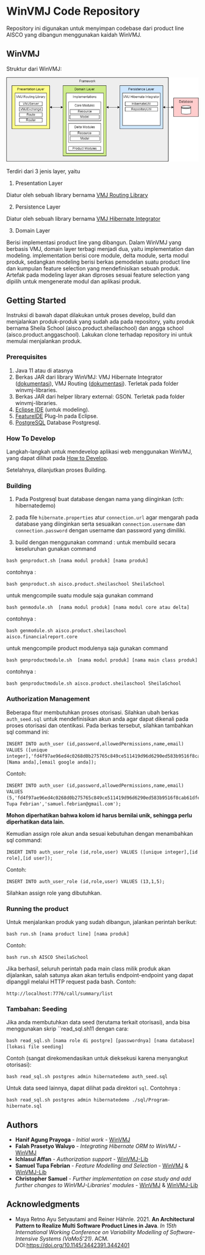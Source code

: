 # WinVMJ Code Repository

Repository ini digunakan untuk menyimpan codebase dari product line AISCO yang dibangun menggunakan kaidah WinVMJ.

## WinVMJ

Struktur dari WinVMJ:

![Struktur WinVMJ](docs/framework_latest_v3.png)

Terdiri dari 3 jenis layer, yaitu

1. Presentation Layer

Diatur oleh sebuah library bernama [VMJ Routing Library](VMJRoutingLibrary.MD)

2. Persistence Layer

Diatur oleh sebuah library bernama [VMJ Hibernate Integrator](VMJHibernateIntegrator.MD)

3. Domain Layer

Berisi implementasi product line yang dibangun. Dalam WinVMJ yang berbasis VMJ, domain layer terbagi menjadi dua, yaitu implementation dan modeling. implementation berisi core module, delta module, serta modul produk, sedangkan modeling berisi berkas pemodelan suatu product line dan kumpulan feature selection yang mendefinisikan sebuah produk. Artefak pada modeling layer akan diproses sesuai feature selection yang dipilih untuk mengenerate modul dan aplikasi produk.


## Getting Started

Instruksi di bawah dapat dilakukan untuk proses develop, build dan menjalankan produk-produk yang sudah ada pada repository, yaitu produk bernama Sheila School (aisco.product.sheilaschool) dan angga school (aisco.product.anggaschool). Lakukan clone terhadap repository ini untuk memulai menjalankan produk.

### Prerequisites

1. Java 11 atau di atasnya
2. Berkas JAR dari library WinVMJ: VMJ Hibernate Integrator ([dokumentasi](VMJHibernateIntegrator.MD)), VMJ Routing ([dokumentasi](VMJRoutingLibrary.MD)). Terletak pada folder winvmj-libraries.
3. Berkas JAR dari helper library external: GSON. Terletak pada folder winvmj-libraries.
4. [Eclipse IDE](https://www.eclipse.org/downloads/) (untuk modeling).
5. [FeatureIDE](https://featureide.github.io/) Plug-In pada Eclipse.
6. [PostgreSQL](https://www.postgresql.org/download/) Database Postgresql.


### How To Develop

Langkah-langkah untuk mendevelop aplikasi web menggunakan WinVMJ, yang dapat dilihat pada [How to Develop](HowToDevelop.MD).

Setelahnya, dilanjutkan proses Building.

### Building

1. Pada Postgresql buat database dengan nama yang diinginkan (cth: hibernatedemo)
2. pada file `hibernate.properties` atur `connection.url` agar mengarah pada database yang diinginkan serta sesuaikan `connection.username` dan `connection.password` dengan username dan password yang dimiliki.

3. build dengan menggunakan command :
untuk membuild secara keseluruhan gunakan command
```
bash genproduct.sh [nama modul produk] [nama produk]
```
contohnya :
```
bash genproduct.sh aisco.product.sheilaschool SheilaSchool
```

untuk mengcompile suatu module saja gunakan command
```
bash genmodule.sh  [nama modul produk] [nama modul core atau delta]
```
contohnya :
```
bash genmodule.sh aisco.product.sheilaschool aisco.financialreport.core
```

untuk mengcompile product modulenya saja gunakan command
```
bash genproductmodule.sh  [nama modul produk] [nama main class produk]
```
contohnya :
```
bash genproductmodule.sh aisco.product.sheilaschool SheilaSchool
```

<!-- Izin di komen dulu karena bagian dibawah ini baru bisa jalan ketika sudah disatukan dengan punya samuel -->
<!-- 
Terdapat dua opsi dalam proses building, yaitu:
1. Full Automation
2. Two-Stage Automation

#### Full Automation
Opsi build ini melakukan otomasi penuh dari feature selection pada modeling. Jika anda tidak memiliki kebutuhan khusus dan selalu mengikuti konvensi penamaan, disarankan untuk memakai opsi ini. Proses ini dilakukan dengan mengeksekusi perinah:

```
bash full_build.sh [nama product line] [nama produk config tanpa extension]
```

Contoh:

```
bash full_build.sh AISCO SheilaSchool
```

Jika berhasil, berkas JAR dari produk serta seluruh berkas JAR dari modul yang ter-compile akan berada pada folder nama modul produk. Contoh:

```
.
├── aisco.automaticreport.twolevel.jar
├── aisco.automaticreport.core.jar
├── aisco.chartofaccount.core.jar
├── aisco.donation.core.jar
├── aisco.donation.pgateway.jar
├── aisco.financialreport.core.jar
├── aisco.financialreport.expense.jar
├── aisco.financialreport.income.jar
├── aisco.program.activity.jar
├── aisco.program.core.jar
├── aisco.program.operational.jar
├── SheilaSchool.jar
├── database.properties
├── gson.jar
├── payment.method.core.jar
├── payment.method.dokudua.jar
├── sqlite.jdbc.jar
├── vmj.object.mapper.jar
└── vmj.routing.route.jar
```

Tentunya berkas yang digenerate akan bergantung pada fitur yang dipilih. Namun intinya pada terminal bash akan tertulis hal berikut jika berhasil:

```
Product SheilaSchool is ready
```

#### Two-Stage Automation
Opsi ini memisahkan proses otomasi menjadi dua bagian: generating product module dan generating product JAR. Opsi ini memberi ruang bagi developer untuk mengkustomasi product module yang digenerate dari feature selection karena satu dan lain hal (seperti penamaan tidak sesuai konvensi). Walau perlu diingat bahwa kustomisasi anda akan ter-overwrite jika anda kembali menjalankan proses generating product module pada produk yang anda kustomisasi.

Proses ini dilakukan dengan mengeksekusi perinah generate product module:

```
bash gen_prod_module.sh [nama product line] [nama produk config tanpa extension] [default/template]
```

Nama produk config dapat dilihat pada ``productline.aisco/products``, silahkan masukkan nama konfigurasi **tanpa extension ``.xml``**. Berikutnya terdapat argumen ``default/template``. Ini akan mempengaruhi ``Product Class`` yang digenerate. ``default`` akan menghasilkan implementasi penuh, sementara ``template`` akan memberikan implementasi parsial. Silahkan pelajari cara kustomisasinya pada bagian [Pengelolaan Main Class](HowToDevelop_v2.MD). Berikut contoh perintah valid:

```
bash gen_prod_module.sh AISCO Ex2FideSchool default
```

Jika sukses, maka anda unix shell akan menghasilkan log berikut:
```
java -jar runnables/vmj.fmp.parser.jar src/productline.aisco/ Ex2FideSchool src/ default
Reading feature model...
Reading complete!
Analyzing feature model...
The feature model looks fine.
Parsing feature model...
Parsing complete!
Reading configuration...
Reading complete!
Analyzing configuration...
Seems like a valid configuration.
Specifying Product.
Product Specified. The spec is as follows:
Product Name: Ex2FideSchool
Package Name: aisco.product.ex2fideschool
Required Modules:
transitive aisco.program.core
transitive aisco.program.activity
transitive aisco.program.operational
aisco.financialreport.core
aisco.financialreport.income
aisco.financialreport.expense
```

Kemudian anda melakukan proses generating JAR dengan menjalankan perintah:

```
bash build_product.sh [nama product line] [nama produk config tanpa extension]
```

Contoh:

```
bash build_product.sh AISCO SheilaSchool
```

Hasilnya akan mirip dengan JAR hasil proses Full Automation. -->

### Authorization Management

Beberapa fitur membutuhkan proses otorisasi. Silahkan ubah berkas ``auth_seed.sql`` untuk mendefinisikan akun anda agar dapat dikenali pada proses otorisasi dan otentikasi. Pada berkas tersebut, silahkan tambahkan sql command ini:
```
INSERT INTO auth_user (id,password,allowedPermissions,name,email) VALUES ([unique integer],'fd4f97ae96ed4c0268d0b275765c849ce511419d96d6290ed583b9516f8cab61dfeddf43a522167bc9fa1eaeebb72b88158a2e646d1006799eb65a0e5805341a','',[Nama anda],[email google anda]);
```

Contoh:
```
INSERT INTO auth_user (id,password,allowedPermissions,name,email) VALUES (5,'fd4f97ae96ed4c0268d0b275765c849ce511419d96d6290ed583b9516f8cab61dfeddf43a522167bc9fa1eaeebb72b88158a2e646d1006799eb65a0e5805341a','','Samuel Tupa Febrian','samuel.febrian@gmail.com');
```

**Mohon diperhatikan bahwa kolom id harus bernilai unik, sehingga perlu diperhatikan data lain.**

Kemudian assign role akun anda sesuai kebutuhan dengan menambahkan sql command:
```
INSERT INTO auth_user_role (id,role,user) VALUES ([unique integer],[id role],[id user]);
```

Contoh:
```
INSERT INTO auth_user_role (id,role,user) VALUES (13,1,5);
```

Silahkan assign role yang dibutuhkan.

### Running the product

Untuk menjalankan produk yang sudah dibangun, jalankan perintah berikut:

```
bash run.sh [nama product line] [nama produk]
```

Contoh:

```
bash run.sh AISCO SheilaSchool
```

Jika berhasil, seluruh perintah pada main class milik produk akan dijalankan, salah satunya akan akan tertulis endpoint-endpoint yang dapat dipanggil melalui HTTP request pada bash. Contoh:

```
http://localhost:7776/call/summary/list
```


### Tambahan: Seeding

Jika anda membutuhkan data seed (terutama terkait otorisasi), anda bisa menggunakan skrip ``read_sql.sh11 dengan cara:

```
bash read_sql.sh [nama role di postgre] [passwordnya] [nama database] [lokasi file seeding]
```

Contoh (sangat direkomendasikan untuk dieksekusi karena menyangkut otorisasi):
```
bash read_sql.sh postgres admin hibernatedemo auth_seed.sql
```

Untuk data seed lainnya, dapat dilihat pada direktori ``sql``. Contohnya :
```
bash read_sql.sh postgres admin hibernatedemo ./sql/Program-hibernate.sql
```


## Authors

* **Hanif Agung Prayoga** - *Initial work* - [WinVMJ](https://gitlab.com/RSE-Lab-Fasilkom-UI/PricesIDE/vmj-aisco)
* **Falah Prasetyo Waluyo** - *Integrating Hibernate ORM to WinVMJ* - [WinVMJ](https://gitlab.com/RSE-Lab-Fasilkom-UI/PricesIDE/vmj-aisco)
* **Ichlasul Affan** - *Authorization support* - [WinVMJ-Lib](https://gitlab.com/RSE-Lab-Fasilkom-UI/PricesIDE/vmj-libraries)
* **Samuel Tupa Febrian** - *Feature Modelling and Selection* - [WinVMJ](https://gitlab.com/RSE-Lab-Fasilkom-UI/PricesIDE/vmj-aisco/-/tree/featureide-dev) & [WinVMJ-Lib](https://gitlab.com/RSE-Lab-Fasilkom-UI/PricesIDE/vmj-libraries/-/tree/featureide-parser/dev)
* **Christopher Samuel** - *Further implementation on case study and add further changes to WinVMJ-Libraries' modules* - [WinVMJ](https://gitlab.com/RSE-Lab-Fasilkom-UI/PricesIDE/vmj-aisco) & [WinVMJ-Lib](https://gitlab.com/RSE-Lab-Fasilkom-UI/PricesIDE/vmj-libraries/-/tree/VMJExchange-HttpMethods)

## Acknowledgments

* Maya Retno Ayu Setyautami and Reiner Hähnle. 2021. **An Architectural Pattern to Realize Multi Software Product Lines in Java**. _In 15th International Working Conference on Variability Modelling of Software-Intensive Systems (VaMoS'21)_. ACM. DOI:https://doi.org/10.1145/3442391.3442401
